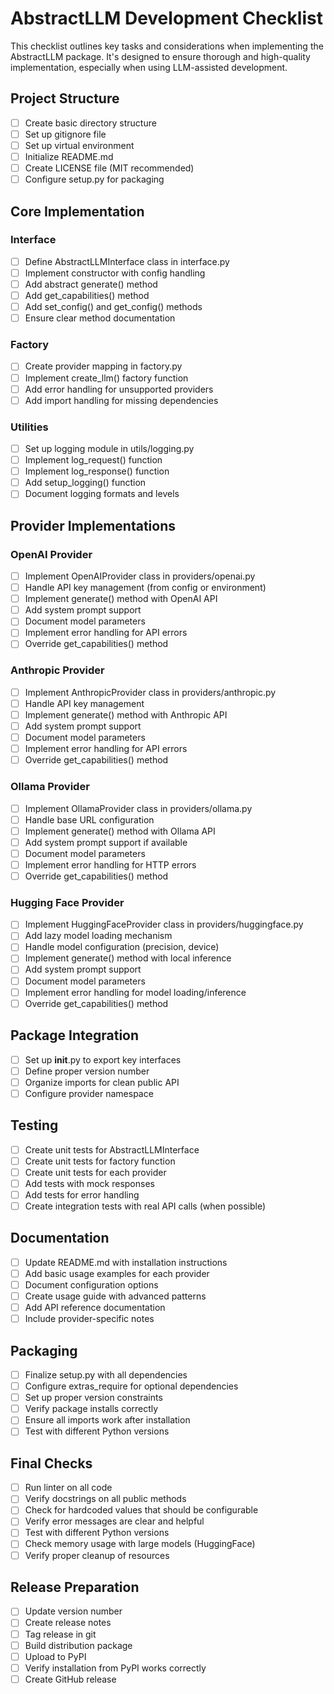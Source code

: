 # AbstractLLM Development Checklist

This checklist outlines key tasks and considerations when implementing the AbstractLLM package. It's designed to ensure thorough and high-quality implementation, especially when using LLM-assisted development.

## Project Structure

- [ ] Create basic directory structure
- [ ] Set up gitignore file
- [ ] Set up virtual environment
- [ ] Initialize README.md
- [ ] Create LICENSE file (MIT recommended)
- [ ] Configure setup.py for packaging

## Core Implementation

### Interface

- [ ] Define AbstractLLMInterface class in interface.py
- [ ] Implement constructor with config handling
- [ ] Add abstract generate() method
- [ ] Add get_capabilities() method
- [ ] Add set_config() and get_config() methods
- [ ] Ensure clear method documentation

### Factory

- [ ] Create provider mapping in factory.py
- [ ] Implement create_llm() factory function
- [ ] Add error handling for unsupported providers
- [ ] Add import handling for missing dependencies

### Utilities

- [ ] Set up logging module in utils/logging.py
- [ ] Implement log_request() function
- [ ] Implement log_response() function
- [ ] Add setup_logging() function
- [ ] Document logging formats and levels

## Provider Implementations

### OpenAI Provider

- [ ] Implement OpenAIProvider class in providers/openai.py
- [ ] Handle API key management (from config or environment)
- [ ] Implement generate() method with OpenAI API
- [ ] Add system prompt support
- [ ] Document model parameters
- [ ] Implement error handling for API errors
- [ ] Override get_capabilities() method

### Anthropic Provider

- [ ] Implement AnthropicProvider class in providers/anthropic.py
- [ ] Handle API key management
- [ ] Implement generate() method with Anthropic API
- [ ] Add system prompt support
- [ ] Document model parameters
- [ ] Implement error handling for API errors
- [ ] Override get_capabilities() method

### Ollama Provider

- [ ] Implement OllamaProvider class in providers/ollama.py
- [ ] Handle base URL configuration
- [ ] Implement generate() method with Ollama API
- [ ] Add system prompt support if available
- [ ] Document model parameters
- [ ] Implement error handling for HTTP errors
- [ ] Override get_capabilities() method

### Hugging Face Provider

- [ ] Implement HuggingFaceProvider class in providers/huggingface.py
- [ ] Add lazy model loading mechanism
- [ ] Handle model configuration (precision, device)
- [ ] Implement generate() method with local inference
- [ ] Add system prompt support
- [ ] Document model parameters
- [ ] Implement error handling for model loading/inference
- [ ] Override get_capabilities() method

## Package Integration

- [ ] Set up __init__.py to export key interfaces
- [ ] Define proper version number
- [ ] Organize imports for clean public API
- [ ] Configure provider namespace

## Testing

- [ ] Create unit tests for AbstractLLMInterface
- [ ] Create unit tests for factory function
- [ ] Create unit tests for each provider
- [ ] Add tests with mock responses
- [ ] Add tests for error handling
- [ ] Create integration tests with real API calls (when possible)

## Documentation

- [ ] Update README.md with installation instructions
- [ ] Add basic usage examples for each provider
- [ ] Document configuration options
- [ ] Create usage guide with advanced patterns
- [ ] Add API reference documentation
- [ ] Include provider-specific notes

## Packaging

- [ ] Finalize setup.py with all dependencies
- [ ] Configure extras_require for optional dependencies
- [ ] Set up proper version constraints
- [ ] Verify package installs correctly
- [ ] Ensure all imports work after installation
- [ ] Test with different Python versions

## Final Checks

- [ ] Run linter on all code
- [ ] Verify docstrings on all public methods
- [ ] Check for hardcoded values that should be configurable
- [ ] Verify error messages are clear and helpful
- [ ] Test with different Python versions
- [ ] Check memory usage with large models (HuggingFace)
- [ ] Verify proper cleanup of resources

## Release Preparation

- [ ] Update version number
- [ ] Create release notes
- [ ] Tag release in git
- [ ] Build distribution package
- [ ] Upload to PyPI
- [ ] Verify installation from PyPI works correctly
- [ ] Create GitHub release